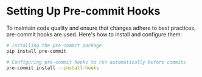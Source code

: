 # Setting Up Pre-commit Hooks

To maintain code quality and ensure that changes adhere to best practices, pre-commit hooks are used. Here's how to install and configure them:

```bash
# Installing the pre-commit package
pip install pre-commit

# Configuring pre-commit hooks to run automatically before commits
pre-commit install --install-hooks
```
